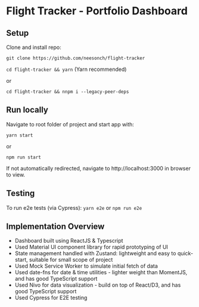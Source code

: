 # Flight Tracker - Portfolio Dashboard

## Setup

Clone and install repo:

`git clone https://github.com/neesonch/flight-tracker`

`cd flight-tracker && yarn` (Yarn recommended)

or

`cd flight-tracker && nnpm i --legacy-peer-deps`

## Run locally

Navigate to root folder of project and start app with:

`yarn start`

or

`npm run start`

If not automatically redirected, navigate to http://localhost:3000 in browser to view.

## Testing

To run e2e tests (via Cypress):
`yarn e2e`
or
`npm run e2e`

## Implementation Overview

- Dashboard built using ReactJS & Typescript
- Used Material UI component library for rapid prototyping of UI
- State management handled with Zustand: lightweight and easy to quick-start, suitable for small scope of project
- Used Mock Service Worker to simulate initial fetch of data
- Used date-fns for date & time utilities - lighter weight than MomentJS, and has good TypeScript support
- Used Nivo for data visualization - build on top of React/D3, and has good TypeScript support
- Used Cypress for E2E testing
